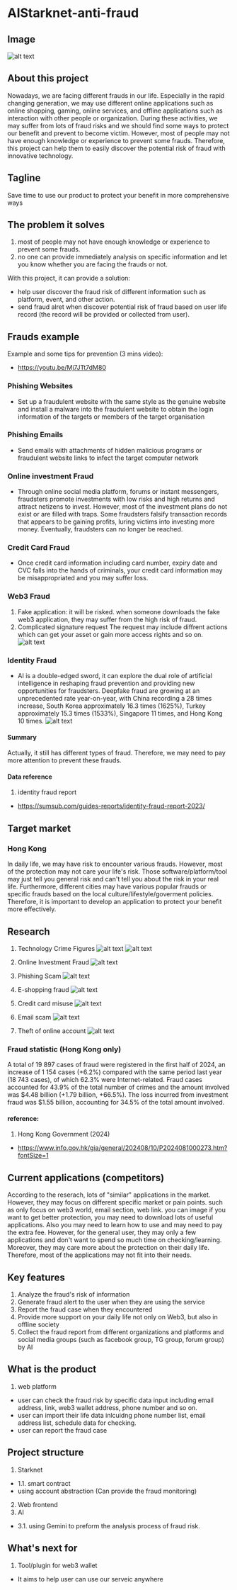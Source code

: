 # AIStarknet-anti-fraud

## Image
![alt text](https://github.com/MartinYeung5/AIStarknet-anti-fraud/blob/main/images/AIStarknet-anti-fraud_banner.png?raw=true)

## About this project
Nowadays, we are facing different frauds in our life. Especially in the rapid changing generation, 
we may use different online applications such as online shopping, gaming, online services, 
and offline applications such as interaction with other people or organization.
During these activities, we may suffer from lots of fraud risks and we should find some ways to 
protect our benefit and prevent to become victim.
However, most of people may not have enough knowledge or experience to prevent some frauds.
Therefore, this project can help them to easily discover the potential risk of fraud with innovative technology.

## Tagline
Save time to use our product to protect your benefit in more comprehensive ways

## The problem it solves
1. most of people may not have enough knowledge or experience to prevent some frauds.
2. no one can provide immediately analysis on specific information and let you know whether you are facing the frauds or not. 

With this project,
it can provide a solution:
* help user discover the fraud risk of different information such as platform, event, and other action.
* send fraud alret when discover potential risk of fraud based on user life record (the record will be provided or collected from user).

## Frauds example
Example and some tips for prevention (3 mins video):
* https://youtu.be/Mj7JTt7dM80
### Phishing Websites
* Set up a fraudulent website with the same style as the genuine website and install a malware into the fraudulent website to obtain the login information of the targets or members of the target organisation
### Phishing Emails
* Send emails with attachments of hidden malicious programs or fraudulent website links to infect the target computer network
### Online investment Fraud
* Through online social media platform, forums or instant messengers, fraudsters promote investments with low risks and high returns and attract netizens to invest.  However, most of the investment plans do not exist or are filled with traps.  Some fraudsters falsify transaction records that appears to be gaining profits, luring victims into investing more money.  Eventually, fraudsters can no longer be reached.
### Credit Card Fraud
* Once credit card information including card number, expiry date and CVC falls into the hands of criminals, your credit card information may be misappropriated and you may suffer loss.
### Web3 Fraud
1. Fake application: 
it will be risked. when someone downloads the fake web3 application, they may suffer from the high risk of fraud.
2. Complicated signature request
The request may include diffrent actions which can get your asset or gain more access rights and so on.
![alt text](https://github.com/MartinYeung5/AIStarknet-anti-fraud/blob/main/images/20241025_1.jpg?raw=true)

### Identity Fraud
* AI is a double-edged sword, it can explore the dual role of artificial intelligence in reshaping fraud prevention and providing new opportunities for fraudsters. Deepfake fraud are growing at an unprecedented rate year-on-year, with China recording a 28 times increase, South Korea approximately 16.3 times (1625%), Turkey approximately 15.3 times (1533%), Singapore 11 times, and Hong Kong 10 times.
![alt text](https://github.com/MartinYeung5/AIStarknet-anti-fraud/blob/main/images/20241025_2.png?raw=true)

#### Summary
Actually, it still has different types of fraud. Therefore, we may need to pay more attention to prevent these frauds.
#### Data reference
1. identity fraud report
* https://sumsub.com/guides-reports/identity-fraud-report-2023/

## Target market
### Hong Kong
In daily life, we may have risk to encounter various frauds. However, most of the protection may not care your life's risk. Those software/platform/tool may just tell you general risk and can't tell you about the risk in your real life. Furthermore, different cities may have various popular frauds or specific frauds based on the local culture/lifestyle/goverment policies. Therefore, it is important to develop an application to protect your benefit more effectively.

## Research
1. Technology Crime Figures
![alt text](https://github.com/MartinYeung5/AIStarknet-anti-fraud/blob/main/images/data_2.png?raw=true)
![alt text](https://github.com/MartinYeung5/AIStarknet-anti-fraud/blob/main/images/data_3.png?raw=true)

2. Online Investment Fraud
![alt text](https://github.com/MartinYeung5/AIStarknet-anti-fraud/blob/main/images/data_1.png?raw=true)

3. Phishing Scam
![alt text](https://github.com/MartinYeung5/AIStarknet-anti-fraud/blob/main/images/data_4.png?raw=true)

4. E-shopping fraud
![alt text](https://github.com/MartinYeung5/AIStarknet-anti-fraud/blob/main/images/data_5.png?raw=true)

5. Credit card misuse
![alt text](https://github.com/MartinYeung5/AIStarknet-anti-fraud/blob/main/images/data_6.png?raw=true)

6. Email scam
![alt text](https://github.com/MartinYeung5/AIStarknet-anti-fraud/blob/main/images/data_7.png?raw=true)

7. Theft of online account
![alt text](https://github.com/MartinYeung5/AIStarknet-anti-fraud/blob/main/images/data_8.png?raw=true)

### Fraud statistic (Hong Kong only)
A total of 19 897 cases of fraud were registered in the first half of 2024, an increase of 1 154 cases (+6.2%) compared with the same period last year (18 743 cases), of which 62.3% were Internet-related. Fraud cases accounted for 43.9% of the total number of crimes and the amount involved was $4.48 billion (+1.79 billion, +66.5%). The loss incurred from investment fraud was $1.55 billion, accounting for 34.5% of the total amount involved.

#### reference: 
1. Hong Kong Government (2024)
* https://www.info.gov.hk/gia/general/202408/10/P2024081000273.htm?fontSize=1

## Current applications (competitors)
According to the reserach, lots of "similar" applications in the market. However, they may focus on different specific market or pain points. such as only focus on web3 world, email section, web link. you can image if you want to get better protection, you may need to download lots of useful applications. Also you may need to learn how to use and may need to pay the extra fee. However, for the general user, they may only a few applications and don't want to spend so much time on checking/learning. Moreover, they may care more about the protection on their daily life. Therefore, most of the applications may not fit into their needs.

## Key features
1. Analyze the fraud's risk of information 
2. Generate fraud alert to the user when they are using the service
3. Report the fraud case when they encountered
4. Provide more support on your daily life not only on Web3, but also in offline society
5. Collect the fraud report from different organizations and platforms and social media groups (such as facebook group, TG group, forum group) by AI 

## What is the product
1. web platform
* user can check the fraud risk by specific data input including email address, link, web3 wallet address, phone number and so on.
* user can import their life data inlcuidng phone number list, email address list, schedule data for checking.
* user can report the fraud case

## Project structure
1. Starknet
* 1.1. smart contract
* using account abstraction (Can provide the fraud monitoring)
2. Web frontend
3. AI
* 3.1. using Gemini to preform the analysis process of fraud risk. 

## What's next for
1. Tool/plugin for web3 wallet
* It aims to help user can use our serveic anywhere
